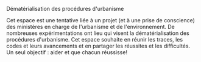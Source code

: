 
Dématérialisation des procédures d'urbanisme

Cet espace est une tentative liée à un projet (et à une prise de conscience) des ministères en charge de l'urbanisme et de l'environnement. 
De nombreuses expérimentations ont lieu qui visent la dématérialisation des procédures d'urbanisme. Cet espace souhaite en réunir les traces, les codes et leurs avancements et en partager les réussites et les difficultés. Un seul objectif : aider et que chacun réussisse!
